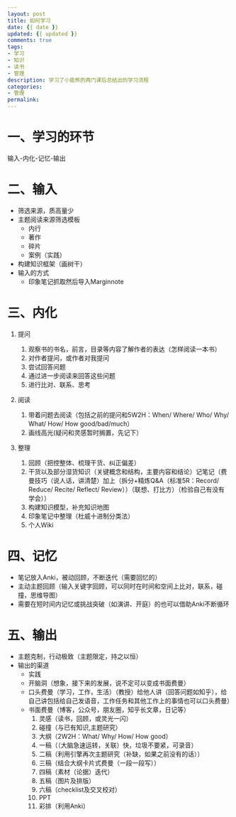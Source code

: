 ```yaml
---
layout: post
title: 如何学习
date: {{ date }}
updated: {{ updated }}
comments: true
tags:
- 学习
- 知识
- 读书
- 管理
description: 学习了小能熊的两门课后总结出的学习流程
categories:
- 管理
permalink:
---
```



# 一、学习的环节
输入-内化-记忆-输出
# 二、输入
* 筛选来源，质高量少
* 主题阅读来源筛选模板
	* 内行
	* 著作
	* 碎片
	* 案例（实践）
* 构建知识框架（画树干）
* 输入的方式
   * 印象笔记抓取然后导入Marginnote

# 三、内化
1. 提问
   1. 观察书的书名，前言，目录等内容了解作者的表达（怎样阅读一本书）
   2. 对作者提问，或作者对我提问
   3. 尝试回答问题
   4. 通过进一步阅读来回答这些问题
   5. 进行比对、联系、思考

2. 阅读
   1. 带着问题去阅读（包括之前的提问和5W2H：When/ Where/ Who/ Why/ What/ How/ How good/bad/much）
   2. 画线高光(疑问和灵感暂时搁置，先记下）

3. 整理
   1. 回顾（把控整体、梳理干货、纠正偏差）
   2. 干货以及部分湿货知识（关键概念和结构，主要内容和结论）记笔记（费曼技巧（说人话，讲清楚）加上（拆分+精炼Q&A（标准5R：Record/ Reduce/ Recite/ Reflect/ Review））（联想、打比方）（检验自己有没有学会））
   3. 构建知识模型，补充知识地图
   4. 印象笔记中整理（杜威十进制分类法）
   5. 个人Wiki

# 四、记忆
* 笔记放入Anki，被动回顾，不断迭代（需要回忆的）
* 主动主题回顾（输入关键字回顾，可以同时在时间和空间上比对，联系，碰撞，思维导图）
* 需要在短时间内记忆或挑战突破（如演讲、开庭）的也可以借助Anki不断循环

# 五、输出
* 主题克制，行动极致（主题限定，持之以恒）
* 输出的渠道
   * 实践
   * 开脑洞（想象，接下来的发展，说不定可以变成书面费曼）
   * 口头费曼（学习，工作，生活）（教授）给他人讲（回答问题如知乎），给自己讲包括给自己发语音，工作任务和其他工作上的事情也可以口头费曼）
   * 书面费曼（博客，公众号，朋友圈，知乎长文章，日记等）
     1. 灵感（读书，回顾，或灵光一闪）
     2. 碰撞（与已有知识,主题研究）
     3. 大纲（2W2H：What/ Why/ How/ How good）
     4. 一稿（（大脑急速运转，关联）快，垃圾不要紧，可录音）
     5. 二稿（利用引擎再次主题研究（补缺，如果之前没有的话））
     6. 三稿（结合大纲卡片式费曼（一段一段写））
     7. 四稿（素材（论据）迭代）
     8. 五稿（图片及排版）
     9. 六稿（checklist及交叉校对）
     10. PPT
     11. 彩排（利用Anki）

